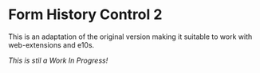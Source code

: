 # Form History Control 2

This is an adaptation of the original version making it suitable to work with web-extensions and e10s.

_This is stil a Work In Progress!_
